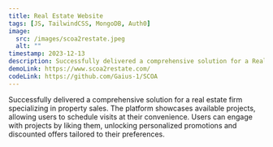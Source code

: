 ```yaml
---
title: Real Estate Website
tags: [JS, TailwindCSS, MongoDB, Auth0]
image:
  src: /images/scoa2restate.jpeg
  alt: ""
timestamp: 2023-12-13
description: Successfully delivered a comprehensive solution for a Real Estate Firm specializing in property sales. 
demoLink: https://www.scoa2restate.com/
codeLink: https://github.com/Gaius-1/SCOA
---
```


Successfully delivered a comprehensive solution for a real estate firm specializing in property sales. The platform showcases available projects, allowing users to schedule visits at their convenience. Users can engage with projects by liking them, unlocking personalized promotions and discounted offers tailored to their preferences.